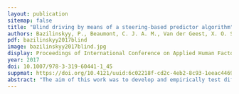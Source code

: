 ```yaml
---
layout: publication
sitemap: false
title: "Blind driving by means of a steering-based predictor algorithm"
authors: Bazilinskyy, P., Beaumont, C. J. A. M., Van der Geest, X. O. S., De Jonge, R. F., Van der Kroft, K., De Winter, J. C. F. 
pdf: bazilinskyy2017blind
image: bazilinskyy2017blind.jpg
display: Proceedings of International Conference on Applied Human Factors and Ergonomics (AHFE). Los Angeles, CA, USA
year: 2017
doi: 10.1007/978-3-319-60441-1_45
suppmat: https://doi.org/10.4121/uuid:6c02218f-cd2c-4eb2-8c93-1eeac44690ed
abstract: "The aim of this work was to develop and empirically test different algorithms of a lane-keeping assistance system that supports drivers by means of a tone when the car is about to deviate from its lane. These auditory assistance systems were tested in a driving simulator with its screens shut down, so that the participants used auditory feedback only. Five participants drove with a previously published algorithm that predicted the future position of the car based on the current velocity vector, and three new algorithms that predicted the future position based on the momentary speed and steering angle. Results of a total of 5 hours of driving across participants showed that, with extensive practice and knowledge of the system, it is possible to drive on a track with sharp curves for 5 minutes without leaving the road. Future research should aim to improve the intuitiveness of the auditory feedback."
---
```

